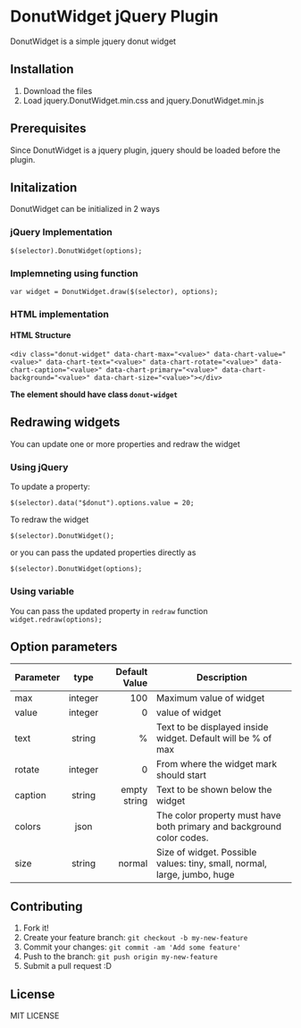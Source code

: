# DonutWidget jQuery Plugin

DonutWidget is a simple jquery donut widget 


## Installation

1. Download the files
2. Load jquery.DonutWidget.min.css and jquery.DonutWidget.min.js


## Prerequisites
Since DonutWidget is a jquery plugin, jquery should be loaded before the plugin.

## Initalization
DonutWidget can be initialized in 2 ways

### jQuery Implementation
`
$(selector).DonutWidget(options);
`

### Implemneting using function

`
var widget = DonutWidget.draw($(selector), options);
`

### HTML implementation

#### HTML Structure
```
<div class="donut-widget" data-chart-max="<value>" data-chart-value="<value>" data-chart-text="<value>" data-chart-rotate="<value>" data-chart-caption="<value>" data-chart-primary="<value>" data-chart-background="<value>" data-chart-size="<value>"></div>
```
**The element should have class ```donut-widget```**



## Redrawing widgets
You can update one or more properties and redraw the widget

### Using jQuery
To update a property:

`
$(selector).data("$donut").options.value = 20;
`

To redraw the widget

`
$(selector).DonutWidget();
`

or you can pass the updated properties directly as

`
$(selector).DonutWidget(options);
`

### Using variable
You can pass the updated property in ```redraw``` function
`
widget.redraw(options); 
`

## Option parameters
| Parameter			| type			| Default Value	| Description														        |   
| ------------------|:-------------:| -------------:|---------------------------------------------------------------------------|
| max				| integer		| 100			| Maximum value of widget           								        |
| value     		| integer		| 0            	| value of widget                              						        |
| text				| string		| % 			| Text to be displayed inside widget. Default will be % of max		        |
| rotate    		| integer     	| 0        		| From where the widget mark should start							        |
| caption   		| string      	| empty string	| Text to be shown below the widget     							        |
| colors   			| json    		|             	| The color property must have both primary and background color codes.     |
| size  			| string     	| normal		| Size of widget. Possible values: tiny, small, normal, large, jumbo, huge  |	

## Contributing
1. Fork it!
2. Create your feature branch: `git checkout -b my-new-feature`
3. Commit your changes: `git commit -am 'Add some feature'`
4. Push to the branch: `git push origin my-new-feature`
5. Submit a pull request :D

## License
MIT LICENSE
